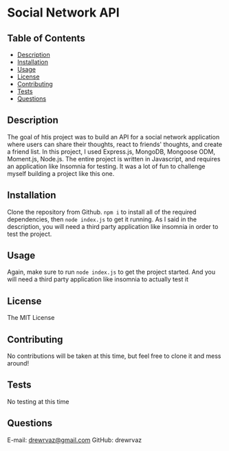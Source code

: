 # Social Network API

## Table of Contents
* [Description](#description)
* [Installation](#installation)
* [Usage](#usage)
* [License](#license)
* [Contributing](#contributing)
* [Tests](#tests)
* [Questions](#questions)
## Description
The goal of htis project was to build an API for a social network application where users can share their thoughts, react to friends' thoughts, and create a friend list. In this project, I used Express.js, MongoDB, Mongoose ODM, Moment.js, Node.js. The entire project is written in Javascript, and requires an application like Insomnia for testing. It was a lot of fun to challenge myself building a project like this one.
## Installation
Clone the repository from Github. `npm i` to install all of the required dependencies, then `node index.js` to get it running. As I said in the description, you will need a third party application like insomnia in order to test the project.
## Usage
Again, make sure to run `node index.js` to get the project started. And you will need a third party application like insomnia to actually test it
## License
The MIT License
## Contributing
No contributions will be taken at this time, but feel free to clone it and mess around!
## Tests
No testing at this time
## Questions
E-mail: drewrvaz@gmail.com
GitHub: drewrvaz